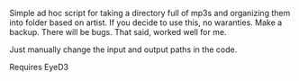 Simple ad hoc script for taking a directory full of mp3s and organizing them into folder based on artist. If you decide to use this, no waranties. Make a backup. There will be bugs. That said, worked well for me.

Just manually change the input and output paths in the code.

Requires EyeD3
